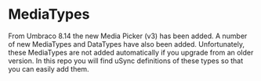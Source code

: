 # MediaTypes

From Umbraco 8.14 the new Media Picker (v3) has been added. A number of new MediaTypes and DataTypes have also been added. Unfortunately, these MediaTypes are not added automatically if you upgrade from an older version. In this repo you will find uSync definitions of these types so that you can easily add them.
